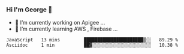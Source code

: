 ### Hi I'm George 👋

<!--
**GeorgePeng1101/GeorgePeng1101** is a ✨ _special_ ✨ repository because its `README.md` (this file) appears on your GitHub profile.

Here are some ideas to get you started:


- 🔭 I’m currently working on ...
- 🌱 I’m currently learning AWS...
- 👯 I’m looking to collaborate on ...
- 🤔 I’m looking for help with ...
- 💬 Ask me about ...
- 📫 How to reach me: ...
- 😄 Pronouns: ...
- ⚡ Fun fact: ...
-->

- 🔭 I’m currently working on Apigee ...
- 🌱 I’m currently learning AWS , Firebase ...

<!--START_SECTION:waka-->
```text
JavaScript   13 mins         ██████████████████████▒░░   89.29 % 
Asciidoc     1 min           ██▓░░░░░░░░░░░░░░░░░░░░░░   10.38 % 
```
<!--END_SECTION:waka-->
